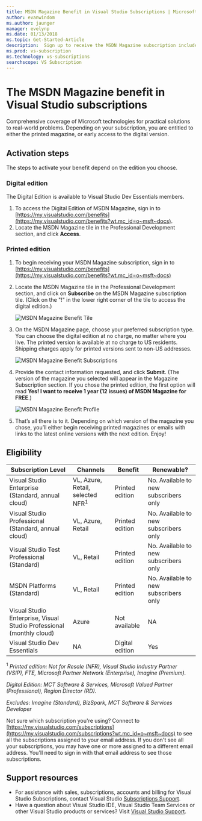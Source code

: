 ```yaml
---
title: MSDN Magazine Benefit in Visual Studio Subscriptions | Microsoft Docs
author: evanwindom
ms.author: jaunger
manager: evelynp
ms.date: 01/13/2018
ms.topic: Get-Started-Article
description:  Sign up to receive the MSDN Magazine subscription included in your Visual Studio subscription. 
ms.prod: vs-subscription
ms.technology: vs-subscriptions
searchscope: VS Subscription
---
```


# The MSDN Magazine benefit in Visual Studio subscriptions

Comprehensive coverage of Microsoft technologies for practical solutions to real-world problems.  Depending on your subscription, you are entitled to either the printed magazine, or early access to the digital version.  


## Activation steps
The steps to activate your benefit depend on the edition you choose.  

### Digital edition
The Digital Edition is available to Visual Studio Dev Essentials members.  

1.  To access the Digital Edition of MSDN Magazine, sign in to [https://my.visualstudio.com/benefits](https://my.visualstudio.com/benefits?wt.mc_id=o~msft~docs).
2.  Locate the MSDN Magazine tile in the Professional Development section, and click **Access**.

### Printed edition
1.	To begin receiving your MSDN Magazine subscription, sign in to [https://my.visualstudio.com/benefits](https://my.visualstudio.com/benefits?wt.mc_id=o~msft~docs)
2.  Locate the MSDN Magazine tile in the Professional Development section, and click on **Subscribe** on the MSDN Magazine subscription tile. (Click on the "!" in the lower right corner of the tile to access the digital edition.)

    ![MSDN Magazine Benefit Tile](_img\vs-msdn\vs-msdn-tile.png)


3.	On the MSDN Magazine page, choose your preferred subscription type.  You can choose the digital edition at no charge, no matter where you live.  The printed version is available at no charge to US residents.  Shipping charges apply for printed versions sent to non-US addresses.  

    ![MSDN Magazine Benefit Subscriptions](_img\vs-msdn\vs-msdn-subs-page-resized.png)

4.	Provide the contact information requested, and click **Submit**.  (The version of the magazine you selected will appear in the Magazine Subscription section.  If you chose the printed edition, the first option will read **Yes!  I want to receive 1 year (12 issues) of MSDN Magazine for FREE**.)

    ![MSDN Magazine Benefit Profile](_img\vs-msdn\vs-msdn-profile.png)

5.	That’s all there is to it.  Depending on which version of the magazine you chose, you’ll either begin receiving printed magazines or emails with links to the latest online versions with the next edition.  Enjoy!

## Eligibility
| Subscription Level                                                 |     Channels                                            | Benefit                                                          | Renewable?    |
|--------------------------------------------------------------------|---------------------------------------------------------|------------------------------------------------------------------|---------------|
| Visual Studio Enterprise (Standard, annual cloud)   | VL, Azure, Retail,  selected NFR<sup>1</sup> |Printed edition       |  No.  Available to new subscribers only          |
| Visual Studio Professional (Standard, annual cloud) | VL, Azure, Retail                                       | Printed edition                                                            |No.  Available to new subscribers only         |
| Visual Studio Test Professional (Standard)                         | VL, Retail                                              | Printed edition                                             |  No.  Available to new subscribers only         |
| MSDN Platforms (Standard)                                          | VL, Retail                                              | Printed edition                                              | No.  Available to new subscribers only         |
|Visual Studio Enterprise, Visual Studio Professional (monthly cloud)   | Azure |Not available      |  NA         |
|Visual Studio Dev Essentials| NA |Digital edition       |  Yes|

<sup>1</sup>  *Printed edition:  Not for Resale (NFR), Visual Studio Industry Partner (VSIP), FTE, Microsoft Partner Network (Enterprise), Imagine (Premium).*  

*Digital Edition: MCT Software & Services, Microsoft Valued Partner (Professional), Region Director (RD).*

*Excludes:  Imagine (Standard), BizSpark, MCT Software & Services Developer*


Not sure which subscription you're using?  Connect to [https://my.visualstudio.com/subscriptions](https://my.visualstudio.com/subscriptions?wt.mc_id=o~msft~docs) to see all the subscriptions assigned to your email address. If you don't see all your subscriptions, you may have one or more assigned to a different email address.  You'll need to sign in with that email address to see those subscriptions. 

## Support resources
-  For assistance with sales, subscriptions, accounts and billing for Visual Studio Subscriptions, contact Visual Studio [Subscriptions Support](https://www.visualstudio.com/subscriptions/support/).
-  Have a question about Visual Studio IDE, Visual Studio Team Services or other Visual Studio products or services?  Visit [Visual Studio Support](https://www.visualstudio.com/support/). 